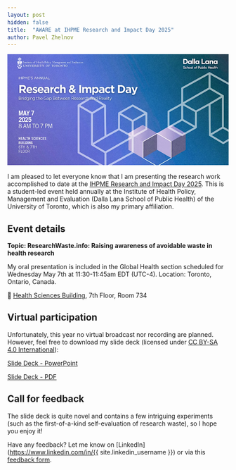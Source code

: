 ```yaml
---
layout: post
hidden: false
title:  "AWARE at IHPME Research and Impact Day 2025"
author: Pavel Zhelnov
---
```


![IHPME Research and Impact Day 2025 Logo](/assets/media/ihpme_research_and_impact_day_2025_logo.png)

I am pleased to let everyone know that I am presenting the research work accomplished to date at the [IHPME Research and Impact Day 2025](https://ihpme.utoronto.ca/event/research-impact-day-2025/). This is a student-led event held annually at the Institute of Health Policy, Management and Evaluation (Dalla Lana School of Public Health) of the University of Toronto, which is also my primary affiliation.

## Event details

**Topic: ResearchWaste.info: Raising awareness of avoidable waste in health research**

My oral presentation is included in the Global Health section scheduled for Wednesday May 7th at 11:30-11:45am EDT (UTC-4). Location: Toronto, Ontario, Canada.

📍 [Health Sciences Building](https://maps.app.goo.gl/44z3PxoKWzgf1emn8), 7th Floor, Room 734

## Virtual participation

Unfortunately, this year no virtual broadcast nor recording are planned. However, feel free to download my slide deck (licensed under [CC BY-SA 4.0 International](https://creativecommons.org/licenses/by-sa/4.0/)):

[Slide Deck - PowerPoint](/assets/pptx/Pavel_Zhelnov_2025-05-07_1130-1145_IHPME_HSB_Room_734_submitted_2025-05-05.pptx)

[Slide Deck - PDF](/assets/pdf/Pavel_Zhelnov_2025-05-07_1130-1145_IHPME_HSB_Room_734_submitted_2025-05-05.pdf)

## Call for feedback

The slide deck is quite novel and contains a few intriguing experiments (such as the first-of-a-kind self-evaluation of research waste), so I hope you enjoy it!

Have any feedback? Let me know on [LinkedIn](https://www.linkedin.com/in/{{ site.linkedin_username }}) or via this [feedback form](/contact/).

